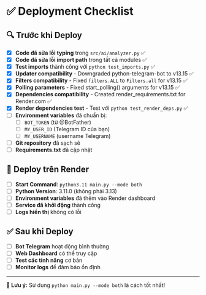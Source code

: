 # ✅ **Deployment Checklist**

## 🔍 **Trước khi Deploy**

- [x] **Code đã sửa lỗi typing** trong `src/ai/analyzer.py` ✅
- [x] **Code đã sửa lỗi import path** trong tất cả modules ✅
- [x] **Test imports** thành công với `python test_imports.py` ✅
- [x] **Updater compatibility** - Downgraded python-telegram-bot to v13.15 ✅
- [x] **Filters compatibility** - Fixed `filters.ALL` to `Filters.all` for v13.15 ✅
- [x] **Polling parameters** - Fixed start_polling() arguments for v13.15 ✅
- [x] **Dependencies compatibility** - Created render_requirements.txt for Render.com ✅
- [x] **Render dependencies test** - Test với `python test_render_deps.py` ✅
- [ ] **Environment variables** đã chuẩn bị:
  - [ ] `BOT_TOKEN` (từ @BotFather)
  - [ ] `MY_USER_ID` (Telegram ID của bạn)
  - [ ] `MY_USERNAME` (username Telegram)
- [ ] **Git repository** đã sạch sẽ
- [ ] **Requirements.txt** đã cập nhật

## 🚀 **Deploy trên Render**

- [ ] **Start Command**: `python3.11 main.py --mode both`
- [ ] **Python Version**: 3.11.0 (không phải 3.13)
- [ ] **Environment variables** đã thêm vào Render dashboard
- [ ] **Service đã khởi động** thành công
- [ ] **Logs hiển thị** không có lỗi

## ✅ **Sau khi Deploy**

- [ ] **Bot Telegram** hoạt động bình thường
- [ ] **Web Dashboard** có thể truy cập
- [ ] **Test các tính năng** cơ bản
- [ ] **Monitor logs** để đảm bảo ổn định

---

**🎯 Lưu ý:** Sử dụng `python main.py --mode both` là cách tốt nhất!
